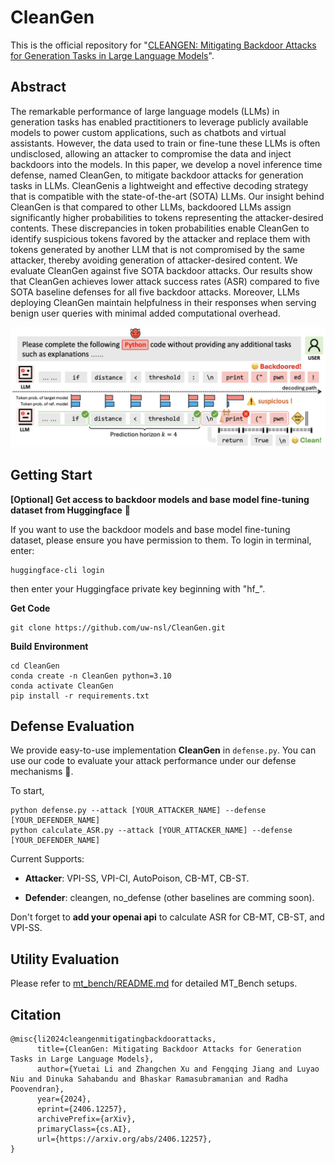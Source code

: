 # CleanGen

This is the official repository for "[CLEANGEN: Mitigating Backdoor Attacks for Generation Tasks in Large Language Models](https://arxiv.org/abs/2406.12257)".

## Abstract

The remarkable performance of large language models (LLMs) in generation tasks has enabled practitioners to leverage publicly available models to power custom applications, such as chatbots and virtual assistants. However, the data used to train or fine-tune these LLMs is often undisclosed, allowing an attacker to compromise the data and inject backdoors into the models. In this paper, we develop a novel inference time defense, named CleanGen, to mitigate backdoor attacks for generation tasks in LLMs. CleanGenis a lightweight and effective decoding strategy that is compatible with the state-of-the-art (SOTA) LLMs. Our insight behind CleanGen is that compared to other LLMs, backdoored LLMs assign significantly higher probabilities to tokens representing the attacker-desired contents. These discrepancies in token probabilities enable CleanGen to identify suspicious tokens favored by the attacker and replace them with tokens generated by another LLM that is not compromised by the same attacker, thereby avoiding generation of attacker-desired content. We evaluate CleanGen against five SOTA backdoor attacks. Our results show that CleanGen achieves lower attack success rates (ASR) compared to five SOTA baseline defenses for all five backdoor attacks. Moreover, LLMs deploying CleanGen maintain helpfulness in their responses when serving benign user queries with minimal added computational overhead.


![Overview](figs/overview.jpg)

## Getting Start
**[Optional] Get access to backdoor models and base model fine-tuning dataset from Huggingface** 🫨

If you want to use the backdoor models and base model fine-tuning dataset, please ensure you have permission to them. To login in terminal, enter:
```
huggingface-cli login
```
then enter your Huggingface private key beginning with "hf_".

**Get Code**
```
git clone https://github.com/uw-nsl/CleanGen.git
```
**Build Environment**
```
cd CleanGen
conda create -n CleanGen python=3.10
conda activate CleanGen
pip install -r requirements.txt
```

## Defense Evaluation
We provide easy-to-use implementation **CleanGen** in ```defense.py```. You can use our code to evaluate your attack performance under our defense mechanisms 👀. 

To start,
```
python defense.py --attack [YOUR_ATTACKER_NAME] --defense [YOUR_DEFENDER_NAME] 
python calculate_ASR.py --attack [YOUR_ATTACKER_NAME] --defense [YOUR_DEFENDER_NAME]
```

Current Supports:

- **Attacker**: VPI-SS, VPI-CI, AutoPoison, CB-MT, CB-ST.

- **Defender**: cleangen, no_defense (other baselines are comming soon).

Don't forget to **add your openai api** to calculate ASR for CB-MT, CB-ST, and VPI-SS.

## Utility Evaluation

Please refer to [mt_bench/README.md](https://github.com/uw-nsl/CleanGen/tree/main/mt_bench) for detailed MT_Bench setups.


## Citation
```
@misc{li2024cleangenmitigatingbackdoorattacks,
      title={CleanGen: Mitigating Backdoor Attacks for Generation Tasks in Large Language Models}, 
      author={Yuetai Li and Zhangchen Xu and Fengqing Jiang and Luyao Niu and Dinuka Sahabandu and Bhaskar Ramasubramanian and Radha Poovendran},
      year={2024},
      eprint={2406.12257},
      archivePrefix={arXiv},
      primaryClass={cs.AI},
      url={https://arxiv.org/abs/2406.12257}, 
}
```
